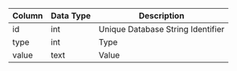 | Column | Data Type | Description                       |
| ------ | --------- | --------------------------------- |
| id     | int       | Unique Database String Identifier |
| type   | int       | Type                              |
| value  | text      | Value                             |